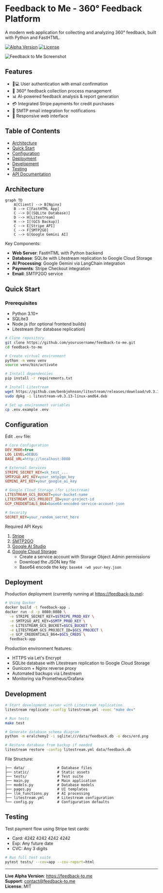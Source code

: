 # Feedback to Me - 360° Feedback Platform

A modern web application for collecting and analyzing 360° feedback, built with Python and FastHTML.

[![Alpha Version](https://img.shields.io/badge/version-0.9.0_alpha-orange)](https://feedback-to.me)
[![License](https://img.shields.io/badge/license-MIT-blue)](LICENSE)

![Feedback to Me Screenshot](https://feedback-to.me/static/screenshot.png)

## Features

- 🧑💻 User authentication with email confirmation
- 🔄 360° feedback collection process management
- 📊 AI-powered feedback analysis & report generation
- 💳 Integrated Stripe payments for credit purchases
- 📧 SMTP email integration for notifications
- 📱 Responsive web interface

## Table of Contents
- [Architecture](#architecture)
- [Quick Start](#quick-start)
- [Configuration](#configuration)
- [Deployment](#deployment)
- [Development](#development)
- [Testing](#testing)
- [API Documentation](#api-documentation)

## Architecture

```mermaid
graph TD
    A[Client] --> B[Nginx]
    B --> C[FastHTML App]
    C --> D[(SQLite Database)]
    D --> H[Litestream]
    H --> I[(GCS Backup)]
    C --> E[Stripe API]
    C --> F[SMTP2GO]
    C --> G[Google Gemini AI]
```

Key Components:
- **Web Server**: FastHTML with Python backend
- **Database**: SQLite with Litestream replication to Google Cloud Storage
- **AI Processing**: Google Gemini via LangChain integration
- **Payments**: Stripe Checkout integration
- **Email**: SMTP2GO service

## Quick Start

### Prerequisites
- Python 3.10+
- SQLite3
- Node.js (for optional frontend builds)
- Litestream (for database replication)

```bash
# Clone repository
git clone https://github.com/yourusername/feedback-to-me.git
cd feedback-to-me

# Create virtual environment
python -m venv venv
source venv/bin/activate

# Install dependencies
pip install -r requirements.txt

# Install Litestream
wget https://github.com/benbjohnson/litestream/releases/download/v0.3.13/litestream-v0.3.13-linux-amd64.deb
sudo dpkg -i litestream-v0.3.13-linux-amd64.deb

# Set up environment variables
cp .env.example .env
```

## Configuration

Edit `.env` file:

```ini
# Core Configuration
DEV_MODE=true
LOG_LEVEL=DEBUG
BASE_URL=http://localhost:8080

# External Services
STRIPE_SECRET_KEY=sk_test_...
SMTP2GO_API_KEY=your_smtp2go_key
GEMINI_API_KEY=your_google_ai_key

# Google Cloud Storage (for Litestream)
LITESTREAM_GCS_BUCKET=your-bucket-name
LITESTREAM_GCS_PROJECT_ID=your-project-id
GCP_CREDENTIALS_B64=base64-encoded-service-account-json

# Security
SECRET_KEY=your_random_secret_here
```

Required API Keys:
1. [Stripe](https://dashboard.stripe.com/test/apikeys)
2. [SMTP2GO](https://www.smtp2go.com/settings/api/)
3. [Google AI Studio](https://makersuite.google.com/)
4. [Google Cloud Storage](https://console.cloud.google.com/storage)
   - Create a service account with Storage Object Admin permissions
   - Download the JSON key file
   - Base64 encode the key: `base64 -w0 your-key.json`

## Deployment

Production deployment (currently running at https://feedback-to.me):

```bash
# Using Docker
docker build -t feedback-app .
docker run -d -p 8080:8080 \
  -e STRIPE_SECRET_KEY=$STRIPE_PROD_KEY \
  -e SMTP2GO_API_KEY=$SMTP_PROD_KEY \
  -e LITESTREAM_GCS_BUCKET=$GCS_BUCKET \
  -e LITESTREAM_GCS_PROJECT_ID=$GCS_PROJECT \
  -e GCP_CREDENTIALS_B64=$GCS_CREDS \
  feedback-app
```

Production environment features:
- HTTPS via Let's Encrypt
- SQLite database with Litestream replication to Google Cloud Storage
- Gunicorn + Nginx reverse proxy
- Automated backups via Litestream
- Monitoring via Prometheus/Grafana

## Development

```bash
# Start development server with Litestream replication
litestream replicate -config litestream.yml -exec "make dev"

# Run tests
make test

# Generate database schema diagram
python -m eralchemy2 -i sqlite:///data/feedback.db -o docs/erd.png

# Restore database from backup if needed
litestream restore -config litestream.yml data/feedback.db
```

File Structure:
```
├── data/               # Database files
├── static/             # Static assets
├── tests/              # Test suite
├── main.py             # Main application
├── models.py           # Database models
├── pages.py            # UI templates
├── llm_functions.py    # AI processing
├── litestream.yml      # Litestream configuration
└── config.py           # Configuration defaults
```

## Testing

Test payment flow using Stripe test cards:
- Card: 4242 4242 4242 4242
- Exp: Any future date
- CVC: Any 3 digits

```bash
# Run full test suite
pytest tests/ --cov=app --cov-report=html
```
---

**Live Alpha Version**: https://feedback-to.me  
**Support**: contact@feedback-to.me  
**License**: MIT
